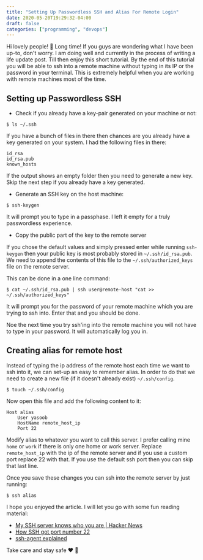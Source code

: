 ```yaml
---
title: "Setting Up Passwordless SSH and Alias For Remote Login"
date: 2020-05-20T19:29:32-04:00
draft: false
categories: ["programming", "devops"]
---
```


Hi lovely people! :wave: Long time! If you guys are wondering what I have been up-to, don't worry. I am doing well and currently in the process of writing a life update post. Till then enjoy this short tutorial. By the end of this tutorial you will be able to ssh into a remote machine without typing in its IP or the password in your terminal. This is extremely helpful when you are working with remote machines most of the time.


Setting up Passwordless SSH
----------------------------

- Check if you already have a key-pair generated on your machine or not:

```
$ ls ~/.ssh
```

If you have a bunch of files in there then chances are you already have a key generated on your system. I had the following files in there:

```
id_rsa
id_rsa.pub
known_hosts
```

If the output shows an empty folder then you need to generate a new key. Skip the next step if you already have a key generated. 

- Generate an SSH key on the host machine:

```
$ ssh-keygen
```

It will prompt you to type in a passphase. I left it empty for a truly passwordless experience.

- Copy the public part of the key to the remote server

If you chose the default values and simply pressed enter while running `ssh-keygen` then your public key is most probably stored in `~/.ssh/id_rsa.pub`. We need to append the contents of this file to the `~/.ssh/authorized_keys` file on the remote server. 

This can be done in a one line command: 

```
$ cat ~/.ssh/id_rsa.pub | ssh user@remote-host "cat >> ~/.ssh/authorized_keys"
```

It will prompt you for the password of your remote machine which you are trying to ssh into. Enter that and you should be done. 

Noe the next time you try ssh'ing into the remote machine you will not have to type in your password. It will automatically log you in.

Creating alias for remote host
-------------------------------

Instead of typing the ip address of the remote host each time we want to ssh into it, we can set-up an easy to remember alias. In order to do that we need to create a new file (if it doesn't already exist) `~/.ssh/config`. 

```
$ touch ~/.ssh/config
```

Now open this file and add the following content to it:

```
Host alias
    User yasoob
    HostName remote_host_ip
    Port 22
```

Modify alias to whatever you want to call this server. I prefer calling mine `home` or `work` if there is only one home or work server. Replace `remote_host_ip` with the ip of the remote server and if you use a custom port replace 22 with that. If you use the default ssh port then you can skip that last line.

Once you save these changes you can ssh into the remote server by just running:

```
$ ssh alias
```

I hope you enjoyed the article. I will let you go with some fun reading material:

- [My SSH server knows who you are | Hacker News](https://news.ycombinator.com/item?id=10004678)
- [How SSH got port number 22](https://www.ssh.com/ssh/port)
- [ssh-agent explained](https://smallstep.com/blog/ssh-agent-explained/)

Take care and stay safe :heart: :wave: